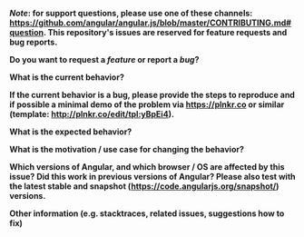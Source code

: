 ***Note*: for support questions, please use one of these channels: https://github.com/angular/angular.js/blob/master/CONTRIBUTING.md#question. This repository's issues are reserved for feature requests and bug reports.**

**Do you want to request a *feature* or report a *bug*?**



**What is the current behavior?**



**If the current behavior is a bug, please provide the steps to reproduce and if possible a minimal demo of the problem via https://plnkr.co or similar (template: http://plnkr.co/edit/tpl:yBpEi4).**



**What is the expected behavior?**



**What is the motivation / use case for changing the behavior?**



**Which versions of Angular, and which browser / OS are affected by this issue? Did this work in previous versions of Angular? Please also test with the latest stable and snapshot (https://code.angularjs.org/snapshot/) versions.**



**Other information (e.g. stacktraces, related issues, suggestions how to fix)**

